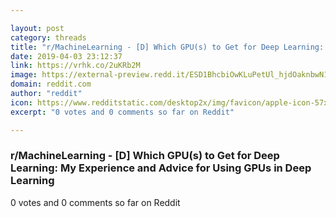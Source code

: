 ```yaml
---

layout: post
category: threads
title: "r/MachineLearning - [D] Which GPU(s) to Get for Deep Learning: My Experience and Advice for Using GPUs in Deep Learning"
date: 2019-04-03 23:12:37
link: https://vrhk.co/2uKRb2M
image: https://external-preview.redd.it/ESD1BhcbiOwKLuPetUl_hjdOaknbwN1A6tjkxBMHCXY.jpg?auto=webp&s=cba96fa21949c3e1f6a76bfc840b55bf4d34abca
domain: reddit.com
author: "reddit"
icon: https://www.redditstatic.com/desktop2x/img/favicon/apple-icon-57x57.png
excerpt: "0 votes and 0 comments so far on Reddit"

---
```


### r/MachineLearning - [D] Which GPU(s) to Get for Deep Learning: My Experience and Advice for Using GPUs in Deep Learning

0 votes and 0 comments so far on Reddit